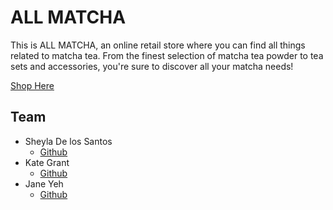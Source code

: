# ALL MATCHA

This is ALL MATCHA, an online retail store where you can find all things related to matcha tea. From the finest selection of matcha tea powder to tea sets and accessories, you're sure to discover all your matcha needs!

[Shop Here](https://matcha-shop.herokuapp.com/)

## Team

- Sheyla De los Santos
  - [Github](https://github.com/ssshhheeeyyy)
- Kate Grant
  - [Github](https://github.com/kate-grant)
- Jane Yeh
  - [Github](https://github.com/j-yeh)

